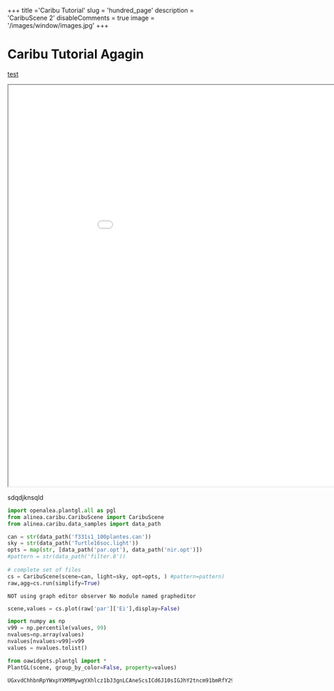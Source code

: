 +++
title ='Caribu Tutorial'
slug = 'hundred_page'
description = 'CaribuScene 2'
disableComments = true
image = '/images/window/images.jpg'
+++

# Caribu Tutorial Agagin


[test](/test.html)

<html> 
  <body>
  <iframe width=1000 height=900 src="/test.html" seamless></iframe>


  </body>
</html>



sdqdjknsqld


```python
import openalea.plantgl.all as pgl
from alinea.caribu.CaribuScene import CaribuScene
from alinea.caribu.data_samples import data_path

can = str(data_path('f331s1_100plantes.can'))
sky = str(data_path('Turtle16soc.light'))
opts = map(str, [data_path('par.opt'), data_path('nir.opt')])
#pattern = str(data_path('filter.8'))
    
# complete set of files
cs = CaribuScene(scene=can, light=sky, opt=opts, ) #pattern=pattern)
raw,agg=cs.run(simplify=True)
```

    NOT using graph editor observer No module named grapheditor
    


```python
scene,values = cs.plot(raw['par']['Ei'],display=False)
```


```python
import numpy as np
v99 = np.percentile(values, 99)
nvalues=np.array(values)
nvalues[nvalues>v99]=v99
values = nvalues.tolist()
```


```python
from oawidgets.plantgl import *
PlantGL(scene, group_by_color=False, property=values)
```


    UGxvdChhbnRpYWxpYXM9MywgYXhlcz1bJ3gnLCAneScsICd6J10sIGJhY2tncm91bmRfY29sb3I9MTY3NzcyMTUsIGNhbWVyYT1bNC41LCA0LjUsIDQuNSwgMC4wLCAwLjAsIDAuMCwgMS4wLCDigKY=
    


